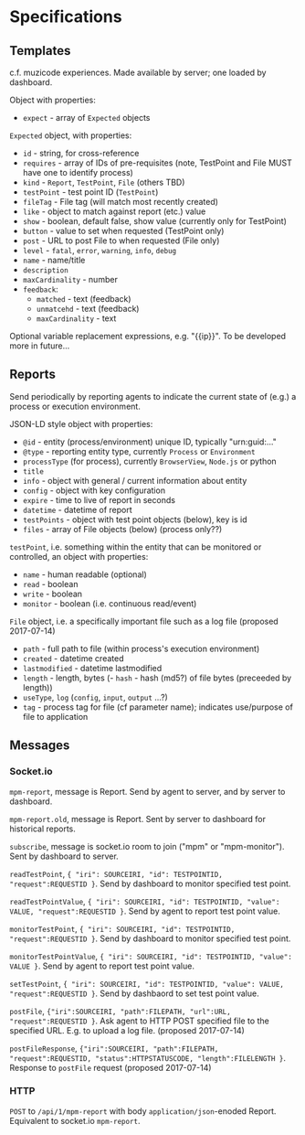 # Specifications

## Templates

c.f. muzicode experiences. Made available by server; one loaded by dashboard.

Object with properties:
- `expect` - array of `Expected` objects

`Expected` object, with properties:
- `id` - string, for cross-reference
- `requires` - array of IDs of pre-requisites (note, TestPoint and File MUST have one to identify process)
- `kind` - `Report`, `TestPoint`, `File` (others TBD)
- `testPoint` - test point ID (`TestPoint`)
- `fileTag` - File tag (will match most recently created)
- `like` - object to match against report (etc.) value
- `show` - boolean, default false, show value (currently only for TestPoint)
- `button` - value to set when requested (TestPoint only)
- `post` - URL to post File to when requested (File only)
- `level` - `fatal`, `error`, `warning`, `info`, `debug`
- `name` - name/title
- `description`
- `maxCardinality` - number
- `feedback`:
  - `matched` - text (feedback)
  - `unmatcehd` - text (feedback)
  - `maxCardinality` - text

Optional variable replacement expressions, e.g. "{{ip}}". To be developed more in future...

## Reports

Send periodically by reporting agents to indicate the current state of (e.g.) a process or execution environment.

JSON-LD style object with properties:
- `@id` - entity (process/environment) unique ID, typically "urn:guid:..."
- `@type` - reporting entity type, currently `Process` or `Environment`
- `processType` (for process), currently `BrowserView`, `Node.js` or python
- `title`
- `info` - object with general / current information about entity
- `config` - object with key configuration
- `expire` - time to live of report in seconds
- `datetime` - datetime of report
- `testPoints` - object with test point objects (below), key is id
- `files` -  array of File objects (below) (process only??)

`testPoint`, i.e. something within the entity that can be monitored or controlled, an object with properties:
- `name` - human readable (optional)
- `read` - boolean
- `write` - boolean
- `monitor` - boolean (i.e. continuous read/event)

`File` object, i.e. a specifically important file such as a log file (proposed 2017-07-14)
- `path` - full path to file (within process's execution environment)
- `created` - datetime created
- `lastmodified` - datetime lastmodified
- `length` - length, bytes
(- `hash` - hash (md5?) of file bytes (preceeded by length))
- `useType`, `log` (`config`, `input`, `output` ...?)
- `tag` - process tag for file (cf parameter name); indicates use/purpose of file to application

## Messages

### Socket.io

`mpm-report`, message is Report. Send by agent to server, and by server to dashboard.

`mpm-report.old`, message is Report. Sent by server to dashboard for historical reports.

`subscribe`, message is socket.io room to join ("mpm" or "mpm-monitor"). Sent by dashboard to server.

`readTestPoint`, `{ "iri": SOURCEIRI, "id": TESTPOINTID, "request":REQUESTID }`. Send by dashboard to monitor specified test point.

`readTestPointValue`, `{ "iri": SOURCEIRI, "id": TESTPOINTID, "value": VALUE, "request":REQUESTID }`. Send by agent to report test point value.

`monitorTestPoint`, `{ "iri": SOURCEIRI, "id": TESTPOINTID, "request":REQUESTID }`. Send by dashboard to monitor specified test point.

`monitorTestPointValue`, `{ "iri": SOURCEIRI, "id": TESTPOINTID, "value": VALUE }`. Send by agent to report test point value.

`setTestPoint`, `{ "iri": SOURCEIRI, "id": TESTPOINTID, "value": VALUE, "request":REQUESTID }`. Send by dashbaord to set test point value.

`postFile`, `{"iri":SOURCEIRI, "path":FILEPATH, "url":URL, "request":REQUESTID }`. Ask agent to HTTP POST specified file to the specified URL. E.g. to upload a log file. (proposed 2017-07-14)

`postFileResponse`,  `{"iri":SOURCEIRI, "path":FILEPATH, "request":REQUESTID, "status":HTTPSTATUSCODE, "length":FILELENGTH }`. Response to `postFile` request (proposed 2017-07-14)

### HTTP

`POST` to `/api/1/mpm-report` with body `application/json`-enoded Report. Equivalent to socket.io `mpm-report`.
